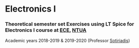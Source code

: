 # Electronics I

### Theoretical semester set Exercises using LT Spice for Electronics I course at [ECE](https://www.ece.ntua.gr/en), [NTUA](https://www.ntua.gr/en)
Academic years 2018-2019 & 2019-2020 (Professor [Sotiriadis](https://www.ece.ntua.gr/en/staff/184))
